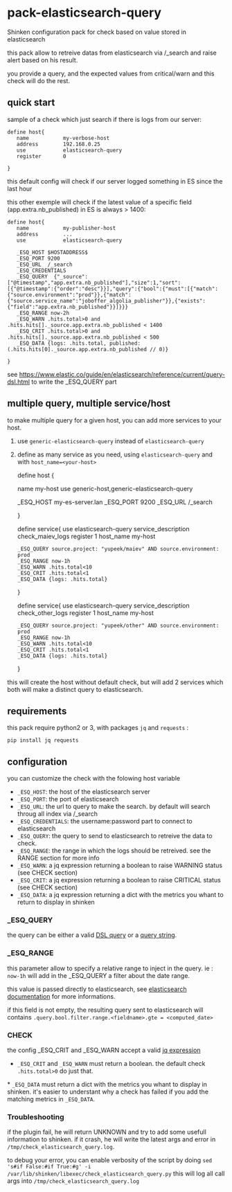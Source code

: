 pack-elasticsearch-query
========================

Shinken configuration pack for check based on value stored in
elasticsearch

this pack allow to retreive datas from elasticsearch via /\_search and
raise alert based on his result.

you provide a query, and the expected values from critical/warn and this
check will do the rest.

quick start
-----------

sample of a check which just search if there is logs from our server:

    define host{
       name           my-verbose-host
       address        192.168.0.25
       use            elasticsearch-query
       register       0

    }

this default config will check if our server logged something in ES
since the last hour

this other exemple will check if the latest value of a specific field
(app.extra.nb\_published) in ES is always \> 1400:

    define host{
       name           my-publisher-host
       address        ...
       use            elasticsearch-query
       
       _ESQ_HOST $HOSTADDRESS$
       _ESQ_PORT 9200
       _ESQ_URL  /_search
       _ESQ_CREDENTIALS
       _ESQ_QUERY  {"_source":["@timestamp","app.extra.nb_published"],"size":1,"sort":[{"@timestamp":{"order":"desc"}}],"query":{"bool":{"must":[{"match":{"source.environment":"prod"}},{"match":{"source.service_name":"joboffer_algolia_publisher"}},{"exists":{"field":"app.extra.nb_published"}}]}}}
       _ESQ_RANGE now-2h
       _ESQ_WARN .hits.total>0 and .hits.hits[]._source.app.extra.nb_published < 1400
       _ESQ_CRIT .hits.total>0 and .hits.hits[]._source.app.extra.nb_published < 500
       _ESQ_DATA {logs: .hits.total, published: (.hits.hits[0]._source.app.extra.nb_published // 0)}
       
    }

see
<https://www.elastic.co/guide/en/elasticsearch/reference/current/query-dsl.html>
to write the \_ESQ\_QUERY part

multiple query, multiple service/host
-------------------------------------

to make multiple query for a given host, you can add more services to your host.
1. use `generic-elasticsearch-query` instead of `elasticsearch-query`
2. define as many service as you need, using `elasticsearch-query` and with `host_name=<your-host>`


    define host {
    
      name my-host
      use  generic-host,generic-elasticsearch-query
      
      _ESQ_HOST my-es-server.lan
      _ESQ_PORT 9200
      _ESQ_URL  /_search
      
    }
    
    define service{
       use            elasticsearch-query
       service_description           check_maiev_logs
       register       1
       host_name      my-host
       
       _ESQ_QUERY source.project: "yupeek/maiev" AND source.environment: prod
       _ESQ_RANGE now-1h
       _ESQ_WARN .hits.total<10
       _ESQ_CRIT .hits.total<1
       _ESQ_DATA {logs: .hits.total}
    }
    
    
    define service{
       use            elasticsearch-query
       service_description           check_other_logs
       register       1
       host_name      my-host
       
       _ESQ_QUERY source.project: "yupeek/other" AND source.environment: prod
       _ESQ_RANGE now-1h
       _ESQ_WARN .hits.total<10
       _ESQ_CRIT .hits.total<1
       _ESQ_DATA {logs: .hits.total}
    }


this will create the host without default check, but will add 2 services which both will make a distinct query to elasticsearch.


requirements
------------

this pack require python2 or 3, with packages `jq` and `requests` :

    pip install jq requests

configuration
-------------

you can customize the check with the folowing host variable

-   `_ESQ_HOST`: the host of the elasticsearch server
-   `_ESQ_PORT`: the port of elasticsearch
-   `_ESQ_URL`: the url to query to make the search. by default will
    search throug all index via /\_search
-   `_ESQ_CREDENTIALS`: the username:password part to connect to
    elasticsearch
-   `_ESQ_QUERY`: the query to send to elasticsearch to retreive the
    data to check.
-   `_ESQ_RANGE`: the range in which the logs should be retreived. see
    the RANGE section for more info
-   `_ESQ_WARN`: a jq expression returning a boolean to raise WARNING
    status (see CHECK section)
-   `_ESQ_CRIT`: a jq expression returning a boolean to raise CRITICAL
    status (see CHECK section)
-   `_ESQ_DATA`: a jq expression returning a dict with the metrics you
    whant to return to display in shinken

### \_ESQ\_QUERY

the query can be either a valid [DSL
query](https://www.elastic.co/guide/en/elasticsearch/reference/current/query-dsl.html)
or a [query
string](https://www.elastic.co/guide/en/elasticsearch/reference/current/query-dsl-query-string-query.html).

### \_ESQ\_RANGE

this parameter allow to specify a relative range to inject in the query.
ie : `now-1h` will add in the \_ESQ\_QUERY a filter about the date
range.

this value is passed directly to elasticsearch, see [elasticsearch
documentation](https://www.elastic.co/guide/en/elasticsearch/reference/current/query-dsl-range-query.html)
for more informations.

if this field is not empty, the resulting query sent to elasticsearch
will contains
`.query.bool.filter.range.<fieldname>.gte = <computed_date>`

### CHECK

the config \_ESQ\_CRIT and \_ESQ\_WARN accept a valid [jq
expression](https://stedolan.github.io/jq/manual/)

-   `_ESQ_CRIT` and `_ESQ_WARN` must return a boolean. the default check
    `.hits.total>0` do just that.

\* `_ESQ_DATA` must return a dict with the metrics you whant to display
in shinken. it's easier to understant why a check has failed if you add
the matching metrics in `_ESQ_DATA`.

### Troubleshooting

if the plugin fail, he will return UNKNOWN and try to add some usefull information to shinken.
if it crash, he will write the latest args and error in `/tmp/check_elasticsearch_query.log`.

to debug your error, you can enable verbosity of the script by doing `sed 's#if False:#if True:#g' -i /var/lib/shinken/libexec/check_elasticsearch_query.py`
this will log all call args into `/tmp/check_elasticsearch_query.log`
